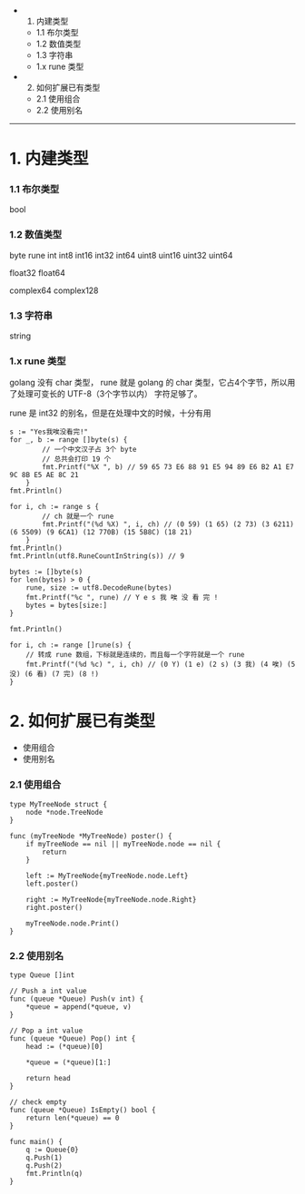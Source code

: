 * 1. 内建类型
	* 1.1 布尔类型
	* 1.2 数值类型
	* 1.3 字符串
	* 1.x rune 类型

* 2. 如何扩展已有类型
	* 2.1 使用组合
	* 2.2 使用别名

---

# 1. 内建类型

### 1.1 布尔类型

bool

### 1.2 数值类型

byte rune
int int8 int16 int32 int64
    uint8 uint16 uint32 uint64

float32 float64

complex64 complex128

### 1.3 字符串

string

### 1.x rune 类型

golang 没有 char 类型， rune 就是 golang 的 char 类型，它占4个字节，所以用了处理可变长的 UTF-8（3个字节以内） 字符足够了。

rune 是 int32 的别名，但是在处理中文的时候，十分有用

``` 
s := "Yes我唉没看完!"
for _, b := range []byte(s) {
		// 一个中文汉子占 3个 byte
		// 总共会打印 19 个
		fmt.Printf("%X ", b) // 59 65 73 E6 88 91 E5 94 89 E6 B2 A1 E7 9C 8B E5 AE 8C 21
	}
fmt.Println()

for i, ch := range s {
		// ch 就是一个 rune
		fmt.Printf("(%d %X) ", i, ch) // (0 59) (1 65) (2 73) (3 6211) (6 5509) (9 6CA1) (12 770B) (15 5B8C) (18 21)
	}
fmt.Println()
fmt.Println(utf8.RuneCountInString(s)) // 9

bytes := []byte(s)
for len(bytes) > 0 {
    rune, size := utf8.DecodeRune(bytes)
    fmt.Printf("%c ", rune) // Y e s 我 唉 没 看 完 ! 
    bytes = bytes[size:]
}

fmt.Println()

for i, ch := range []rune(s) {
    // 转成 rune 数组，下标就是连续的，而且每一个字符就是一个 rune
    fmt.Printf("(%d %c) ", i, ch) // (0 Y) (1 e) (2 s) (3 我) (4 唉) (5 没) (6 看) (7 完) (8 !)
}
```

# 2. 如何扩展已有类型

* 使用组合
* 使用别名

### 2.1 使用组合

```
type MyTreeNode struct {
	node *node.TreeNode
}

func (myTreeNode *MyTreeNode) poster() {
	if myTreeNode == nil || myTreeNode.node == nil {
		return
	}

	left := MyTreeNode{myTreeNode.node.Left}
	left.poster()

	right := MyTreeNode{myTreeNode.node.Right}
	right.poster()

	myTreeNode.node.Print()
}
```  

### 2.2 使用别名

```
type Queue []int

// Push a int value
func (queue *Queue) Push(v int) {
	*queue = append(*queue, v)
}

// Pop a int value
func (queue *Queue) Pop() int {
	head := (*queue)[0]

	*queue = (*queue)[1:]

	return head
}

// check empty
func (queue *Queue) IsEmpty() bool {
	return len(*queue) == 0
}

func main() {
	q := Queue{0}
	q.Push(1)
	q.Push(2)
	fmt.Println(q)
}
```  

